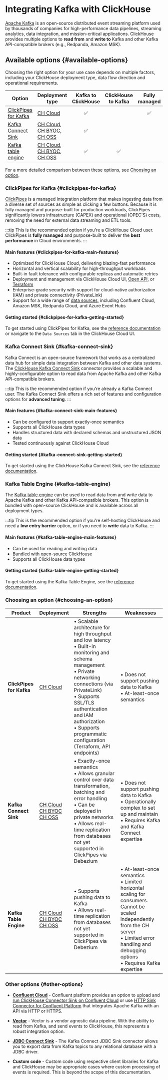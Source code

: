 
# Integrating Kafka with ClickHouse

[Apache Kafka](https://kafka.apache.org/) is an open-source distributed event streaming platform used by thousands of companies for high-performance data pipelines, streaming analytics, data integration, and mission-critical applications. ClickHouse provides multiple options to **read from** and **write to** Kafka and other Kafka API-compatible brokers (e.g., Redpanda, Amazon MSK).

## Available options {#available-options}

Choosing the right option for your use case depends on multiple factors, including your ClickHouse deployment type, data flow direction and operational requirements.

|Option   | Deployment type | Kafka to ClickHouse | ClickHouse to Kafka | Fully managed      |
|---------|------------|:-------------------:|:-------------------:|:------------------:|
| [ClickPipes for Kafka](../clickpipes/kafka.md) | [CH Cloud]                  | ✅ |   | ✅ |
| [Kafka Connect Sink](./kafka-clickhouse-connect-sink.md)   | [CH Cloud], [CH BYOC], [CH OSS] | ✅ |   |   |
| [Kafka table engine](./kafka-table-engine.md)   | [CH Cloud], [CH BYOC], [CH OSS] | ✅ | ✅ |   |

For a more detailed comparison between these options, see [Choosing an option](#choosing-an-option).

### ClickPipes for Kafka {#clickpipes-for-kafka}

[ClickPipes](../clickpipes/index.md) is a managed integration platform that makes ingesting data from a diverse set of sources as simple as clicking a few buttons. Because it is fully managed and purpose-built for production workloads, ClickPipes significantly lowers infrastructure (CAPEX) and operational (OPEC'S) costs, removing the need for external data streaming and ETL tools.

:::tip
This is the recommended option if you're a ClickHouse Cloud user. ClickPipes is **fully managed** and purpose-built to deliver the **best performance** in Cloud environments.
:::

#### Main features {#clickpipes-for-kafka-main-features}

[//]: # "TODO(morsapaes) It isn't optimal to link to a static alpha-release of the Terraform provider. Link to a Terraform guide once that's available."

* Optimized for ClickHouse Cloud, delivering blazing-fast performance
* Horizontal and vertical scalability for high-throughput workloads
* Built-in fault tolerance with configurable replicas and automatic retries
* Deployment and management via ClickHouse Cloud UI, [Open API](../../../cloud/manage/api/api-overview.md), or [Terraform](https://registry.terraform.io/providers/ClickHouse/clickhouse/3.3.3-alpha2/docs/resources/clickpipe)
* Enterprise-grade security with support for cloud-native authorization (IAM) and private connectivity (PrivateLink)
* Support for a wide range of [data sources](../clickpipes/kafka.md#supported-data-sources), including Confluent Cloud, Amazon MSK, Redpanda Cloud, and Azure Event Hubs

#### Getting started {#clickpipes-for-kafka-getting-started}

To get started using ClickPipes for Kafka, see the [reference documentation](../clickpipes/kafka.md) or navigate to the `Data Sources` tab in the ClickHouse Cloud UI.

### Kafka Connect Sink {#kafka-connect-sink}

Kafka Connect is an open-source framework that works as a centralized data hub for simple data integration between Kafka and other data systems. The [ClickHouse Kafka Connect Sink](https://github.com/ClickHouse/clickhouse-kafka-connect) connector provides a scalable and highly-configurable option to read data from Apache Kafka and other Kafka API-compatible brokers.

:::tip
This is the recommended option if you're already a Kafka Connect user. The Kafka Connect Sink offers a rich set of features and configuration options for **advanced tuning**.
:::

#### Main features {#kafka-connect-sink-main-features}

* Can be configured to support exactly-once semantics
* Supports all ClickHouse data types
* Handles structured data with declared schemas and unstructured JSON data
* Tested continuously against ClickHouse Cloud

#### Getting started {#kafka-connect-sink-getting-started}

To get started using the ClickHouse Kafka Connect Sink, see the [reference documentation](./kafka-clickhouse-connect-sink.md).

### Kafka Table Engine {#kafka-table-engine}

The [Kafka table engine](./kafka-table-engine.md) can be used to read data from and write data to Apache Kafka and other Kafka API-compatible brokers. This option is bundled with open-source ClickHouse and is available across all deployment types.

:::tip
This is the recommended option if you're self-hosting ClickHouse and need a **low entry barrier** option, or if you need to **write** data to Kafka.
:::

#### Main features {#kafka-table-engine-main-features}

* Can be used for reading and writing data
* Bundled with open-source ClickHouse
* Supports all ClickHouse data types

#### Getting started {kafka-table-engine-getting-started}

To get started using the Kafka Table Engine, see the [reference documentation](./kafka-table-engine.md).

### Choosing an option {#choosing-an-option}

| Product | Deployment | Strengths | Weaknesses |
|---------|------------|-----------|------------|
| **ClickPipes for Kafka** | [CH Cloud] | • Scalable architecture for high throughput and low latency<br/>• Built-in monitoring and schema management<br/>• Private networking connections (via PrivateLink)<br/>• Supports SSL/TLS authentication and IAM authorization<br/>• Supports programmatic configuration (Terraform, API endpoints) | • Does not support pushing data to Kafka<br/>• At-least-once semantics |
| **Kafka Connect Sink** | [CH Cloud]<br/>[CH BYOC]<br/>[CH OSS] | • Exactly-once semantics<br/>• Allows granular control over data transformation, batching and error handling<br/>• Can be deployed in private networks<br/>• Allows real-time replication from databases not yet supported in ClickPipes via Debezium | • Does not support pushing data to Kafka<br/>• Operationally complex to set up and maintain<br/>• Requires Kafka and Kafka Connect expertise |
| **Kafka Table Engine** | [CH Cloud]<br/>[CH BYOC]<br/>[CH OSS] | • Supports pushing data to Kafka<br/>• Allows real-time replication from databases not yet supported in ClickPipes via Debezium | • At-least-once semantics<br/>• Limited horizontal scaling for consumers. Cannot be scaled independently from the CH server<br/>• Limited error handling and debugging options<br/>• Requires Kafka expertise |

### Other options {#other-options}

* [**Confluent Cloud**](./confluent/index.md) - Confluent platform provides an option to upload and [run ClickHouse Connector Sink on Confluent Cloud](./confluent/custom-connector.md) or use [HTTP Sink Connector for Confluent Platform](./confluent/kafka-connect-http.md) that integrates Apache Kafka with an API via HTTP or HTTPS.

* [**Vector**](./kafka-vector.md) - Vector is a vendor agnostic data pipeline. With the ability to read from Kafka, and send events to ClickHouse, this represents a robust integration option.

* [**JDBC Connect Sink**](./kafka-connect-jdbc.md) - The Kafka Connect JDBC Sink connector allows you to export data from Kafka topics to any relational database with a JDBC driver.

* **Custom code** - Custom code using respective client libraries for Kafka and ClickHouse may be appropriate cases where custom processing of events is required. This is beyond the scope of this documentation.

[CH BYOC]: ../../../cloud/reference/byoc.md
[CH Cloud]: ../../../cloud-index.md
[CH OSS]: ../../../intro.md
